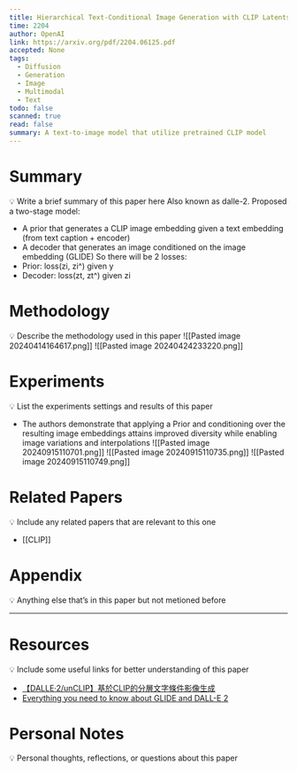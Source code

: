```yaml
---
title: Hierarchical Text-Conditional Image Generation with CLIP Latents
time: 2204
author: OpenAI
link: https://arxiv.org/pdf/2204.06125.pdf
accepted: None
tags:
  - Diffusion
  - Generation
  - Image
  - Multimodal
  - Text
todo: false
scanned: true
read: false
summary: A text-to-image model that utilize pretrained CLIP model
---
```

# Summary
💡 Write a brief summary of this paper here
Also known as dalle-2.
Proposed a two-stage model:
- A prior that generates a CLIP image embedding given a text embedding (from text caption + encoder)
- A decoder that generates an image conditioned on the image embedding (GLIDE)
So there will be 2 losses:
- Prior: loss(zi, zi^) given y
- Decoder: loss(zt, zt^) given zi
# Methodology
💡 Describe the methodology used in this paper
![[Pasted image 20240414164617.png]]
![[Pasted image 20240424233220.png]]

# Experiments
💡 List the experiments settings and results of this paper
- The authors demonstrate that applying a Prior and conditioning over the resulting image embeddings attains improved diversity while enabling image variations and interpolations
![[Pasted image 20240915110701.png]]
![[Pasted image 20240915110735.png]]
![[Pasted image 20240915110749.png]]
# Related Papers
💡 Include any related papers that are relevant to this one
- [[CLIP]]
# Appendix
💡 Anything else that’s in this paper but not metioned before

---
# Resources
💡 Include some useful links for better understanding of this paper
- [【DALLE·2/unCLIP】基於CLIP的分層文字條件影像生成](https://blog.csdn.net/weixin_45378275/article/details/129732266)
- [Everything you need to know about GLIDE and DALL-E 2](https://medium.com/@zaiinn440/everything-you-need-to-know-about-glide-and-dall-e-2-82902e3798f3)

# Personal Notes
💡 Personal thoughts, reflections, or questions about this paper